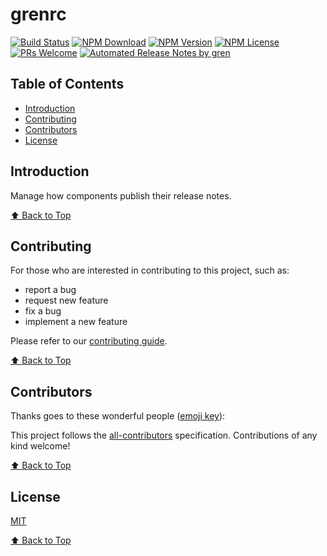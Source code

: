 # grenrc

[![Build Status](https://badgen.net/travis/FEMessage/grenrc/master)](https://travis-ci.com/FEMessage/grenrc)
[![NPM Download](https://badgen.net/npm/dm/@femessage/grenrc)](https://www.npmjs.com/package/@femessage/grenrc)
[![NPM Version](https://badge.fury.io/js/%40femessage%2Fgrenrc.svg)](https://www.npmjs.com/package/@femessage/grenrc)
[![NPM License](https://badgen.net/npm/license/@femessage/grenrc)](https://github.com/FEMessage/grenrc/blob/master/LICENSE)
[![PRs Welcome](https://img.shields.io/badge/PRs-welcome-brightgreen.svg)](https://github.com/FEMessage/grenrc/pulls)
[![Automated Release Notes by gren](https://img.shields.io/badge/%F0%9F%A4%96-release%20notes-00B2EE.svg)](https://github-tools.github.io/github-release-notes/)

## Table of Contents

- [Introduction](#introduction)
- [Contributing](#contributing)
- [Contributors](#contributors)
- [License](#license)

## Introduction

Manage how components publish their release notes.

[⬆ Back to Top](#table-of-contents)

## Contributing

For those who are interested in contributing to this project, such as:

- report a bug
- request new feature
- fix a bug
- implement a new feature

Please refer to our [contributing guide](https://github.com/FEMessage/.github/blob/master/CONTRIBUTING.md).

[⬆ Back to Top](#table-of-contents)

## Contributors

Thanks goes to these wonderful people ([emoji key](https://allcontributors.org/docs/en/emoji-key)):

<!-- ALL-CONTRIBUTORS-LIST:START - Do not remove or modify this section -->
<!-- prettier-ignore -->
<!-- ALL-CONTRIBUTORS-LIST:END -->

This project follows the [all-contributors](https://github.com/all-contributors/all-contributors) specification. Contributions of any kind welcome!

[⬆ Back to Top](#table-of-contents)

## License

[MIT](./LICENSE)

[⬆ Back to Top](#table-of-contents)
